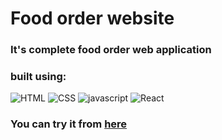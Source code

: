 # Food order website

### It's complete food order web application

### built using:

![HTML](https://img.shields.io/badge/HTML5-E34F26?style=for-the-badge&logo=html5&logoColor=white)
![CSS](https://img.shields.io/badge/CSS3-1572B6?style=for-the-badge&logo=css3&logoColor=white)
![javascript](https://img.shields.io/badge/JavaScript-323330?style=for-the-badge&logo=javascript&logoColor=F7DF1E)
![React](https://img.shields.io/badge/React-61dafb?style=for-the-badge&logo=react&logoColor=black)

### You can try it from [here](https://food-order-app-yahia.vercel.app/)

